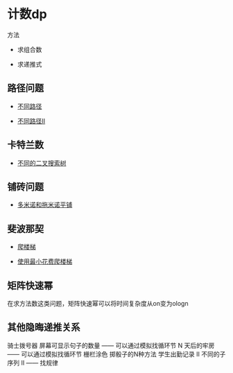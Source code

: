 # 计数dp

方法

+ 求组合数

+ 求递推式

## 路径问题

+ [不同路径](./code/不同路径.java)

+ [不同路径II](./code/不同路径II.java)

## 卡特兰数

+ [不同的二叉搜索树](./code/不同的二叉搜索树.rs)

## 铺砖问题

+ [多米诺和拖米诺平铺](./code/多米诺和拖米诺平铺.rs)

## 斐波那契

+ [爬楼梯](./code/爬楼梯.java)

+ [使用最小花费爬楼梯](./code/使用最小花费爬楼梯.java)

## 矩阵快速幂

在求方法数这类问题，矩阵快速幂可以将时间复杂度从on变为ologn

## 其他隐晦递推关系

骑士拨号器
屏幕可显示句子的数量 —— 可以通过模拟找循环节
N 天后的牢房 —— 可以通过模拟找循环节
栅栏涂色
掷骰子的N种方法
学生出勤记录 II
不同的子序列 II —— 找规律




